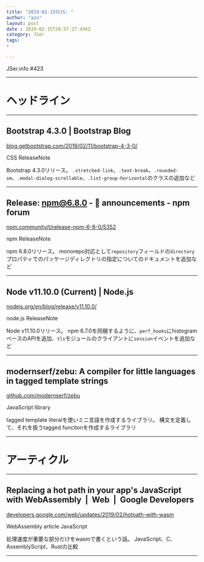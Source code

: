```yaml
---
title: "2019-02-15のJS: "
author: "azu"
layout: post
date : 2019-02-15T20:57:27.456Z
category: JSer
tags:
-

---
```


JSer.info #423

----

<h1 class="site-genre">ヘッドライン</h1>

----

## Bootstrap 4.3.0 | Bootstrap Blog
[blog.getbootstrap.com/2019/02/11/bootstrap-4-3-0/](https://blog.getbootstrap.com/2019/02/11/bootstrap-4-3-0/ "Bootstrap 4.3.0 | Bootstrap Blog")
<p class="jser-tags jser-tag-icon"><span class="jser-tag">CSS</span> <span class="jser-tag">ReleaseNote</span></p>

Bootstrap 4.3.0リリース。
`.stretched-link`、`.text-break`、`.rounded-sm`、`.modal-dialog-scrollable`、`.list-group-horizontal`のクラスの追加など


----

## Release: npm@6.8.0 - 📣 announcements - npm forum
[npm.community/t/release-npm-6-8-0/5352](https://npm.community/t/release-npm-6-8-0/5352 "Release: npm@6.8.0 - 📣 announcements - npm forum")
<p class="jser-tags jser-tag-icon"><span class="jser-tag">npm</span> <span class="jser-tag">ReleaseNote</span></p>

npm 6.8.0リリース。
monorepo対応として`repository`フィールドの`directory`プロパティでのパッケージディレクトリの指定についてのドキュメントを追加など


----

## Node v11.10.0 (Current) | Node.js
[nodejs.org/en/blog/release/v11.10.0/](https://nodejs.org/en/blog/release/v11.10.0/ "Node v11.10.0 (Current) | Node.js")
<p class="jser-tags jser-tag-icon"><span class="jser-tag">node.js</span> <span class="jser-tag">ReleaseNote</span></p>

Node v11.10.0リリース。
npm 6.7.0を同梱するように、`perf_hooks`にhistogramベースのAPIを追加、`tls`モジュールのクライアントに`session`イベントを追加など


----

## modernserf/zebu: A compiler for little languages in tagged template strings
[github.com/modernserf/zebu](https://github.com/modernserf/zebu "modernserf/zebu: A compiler for little languages in tagged template strings")
<p class="jser-tags jser-tag-icon"><span class="jser-tag">JavaScript</span> <span class="jser-tag">library</span></p>

tagged template literalを使いミニ言語を作成するライブラリ。
構文を定義して、それを扱うtagged funcitonを作成するライブラリ


----
<h1 class="site-genre">アーティクル</h1>

----

## Replacing a hot path in your app's JavaScript with WebAssembly  |  Web  |  Google Developers
[developers.google.com/web/updates/2019/02/hotpath-with-wasm](https://developers.google.com/web/updates/2019/02/hotpath-with-wasm "Replacing a hot path in your app's JavaScript with WebAssembly  |  Web  |  Google Developers")
<p class="jser-tags jser-tag-icon"><span class="jser-tag">WebAssembly</span> <span class="jser-tag">article</span> <span class="jser-tag">JavaScript</span></p>

処理速度が重要な部分だけをwasmで書くという話。
JavaScript、C、AssemblyScript、Rustの比較


----
